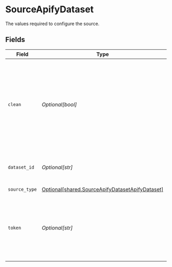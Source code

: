 # SourceApifyDataset

The values required to configure the source.


## Fields

| Field                                                                                                                                                                                                                                                   | Type                                                                                                                                                                                                                                                    | Required                                                                                                                                                                                                                                                | Description                                                                                                                                                                                                                                             | Example                                                                                                                                                                                                                                                 |
| ------------------------------------------------------------------------------------------------------------------------------------------------------------------------------------------------------------------------------------------------------- | ------------------------------------------------------------------------------------------------------------------------------------------------------------------------------------------------------------------------------------------------------- | ------------------------------------------------------------------------------------------------------------------------------------------------------------------------------------------------------------------------------------------------------- | ------------------------------------------------------------------------------------------------------------------------------------------------------------------------------------------------------------------------------------------------------- | ------------------------------------------------------------------------------------------------------------------------------------------------------------------------------------------------------------------------------------------------------- |
| `clean`                                                                                                                                                                                                                                                 | *Optional[bool]*                                                                                                                                                                                                                                        | :heavy_minus_sign:                                                                                                                                                                                                                                      | If set to true, only clean items will be downloaded from the dataset. See description of what clean means in <a href="https://docs.apify.com/api/v2#/reference/datasets/item-collection/get-items">Apify API docs</a>. If not sure, set clean to false. |                                                                                                                                                                                                                                                         |
| `dataset_id`                                                                                                                                                                                                                                            | *Optional[str]*                                                                                                                                                                                                                                         | :heavy_minus_sign:                                                                                                                                                                                                                                      | ID of the dataset you would like to load to Airbyte.                                                                                                                                                                                                    |                                                                                                                                                                                                                                                         |
| `source_type`                                                                                                                                                                                                                                           | [Optional[shared.SourceApifyDatasetApifyDataset]](undefined/models/shared/sourceapifydatasetapifydataset.md)                                                                                                                                            | :heavy_check_mark:                                                                                                                                                                                                                                      | N/A                                                                                                                                                                                                                                                     |                                                                                                                                                                                                                                                         |
| `token`                                                                                                                                                                                                                                                 | *Optional[str]*                                                                                                                                                                                                                                         | :heavy_check_mark:                                                                                                                                                                                                                                      | Your application's Client Secret. You can find this value on the <a href="https://console.apify.com/account/integrations">console integrations tab</a> after you login.                                                                                 | Personal API tokens                                                                                                                                                                                                                                     |